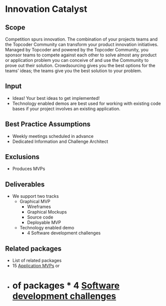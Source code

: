 # Innovation Catalyst

## Scope

Competition spurs innovation. The combination of your projects teams and the Topcoder Community can transform your product innovation initiatives.  Managed by Topcoder and powered by the Topcoder Community, you sponsor teams to compete against each other to solve almost any product or application problem you can conceive of and use the Community to prove out their solution.  Crowdsourcing gives you the best options for the teams’ ideas; the teams give you the best solution to your problem.

## Input

- Ideas!  Your best ideas to get implemented!
- Technology enabled demos are best used for working with existing code bases if your project involves an existing application.  
## Best Practice Assumptions
- Weekly meetings scheduled in advance
- Dedicated Information and Challenge Architect


## Exclusions
- Produces MVPs

## Deliverables

- We support two tracks
  - Graphical MVP
    - Wireframes
    - Graphical Mockups
    - Source code
    - Deployable MVP
  - Technology enabled demo
    - 4 Software development challenges

## Related packages
- List of related packages
- 15 [Application MVPs](../app-mvp/README.md)
or
- # of packages * 4 [Software development challenges](../dev-augmentation/README.md)
